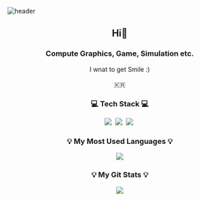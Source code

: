 ![header](https://capsule-render.vercel.app/api?type=waving&color=auto&height=200&section=header&text=Sonny🥳&fontSize=50&animation=twinkling)

<h2 align="center"> Hi👋</h2>
<h3 align="center">Compute Graphics, Game, Simulation etc.</h3>
<p align="center">
  I wnat to get Smile :) <br/><br/>
  🇰🇷
</p>

<h3 align="center">💻 Tech Stack 💻</h3>
<p align="center">
  <img src="https://img.shields.io/badge/OpenGL-5586A4?style=flat&logo=OpenGL&logoColor=white"/></a>&nbsp 
  <img src="https://img.shields.io/badge/cplusplus-00599C?style=flat&logo=cplusplus&logoColor=white"/></a>&nbsp
    <img src="https://img.shields.io/badge/unity-000000?style=flat&logo=unity&logoColor=white"/></a>&nbsp
</p>

<h3 align="center">💡 My Most Used Languages 💡</h3>
<p align="center">
  <a href="https://github.com/SonJunHyuck">
    <img align="center" src="https://github-readme-stats.vercel.app/api/top-langs/?username=SonJunHyuck&layout=compact&show_icons=true&show_owner=ture&hide_title=true&theme=nord&hide=Objective%2DC,c,scss,shell,ruby,dart,swift" />
  </a>
</p>
<h3 align="center">💡 My Git Stats 💡</h3>
<p align="center">
  <a href="https://github.com/SonJunHyuck">
    <img align="center" src="https://github-readme-stats.vercel.app/api?username=SonJunHyuck&hide=contribs,prs&hide_title=true&show_icons=true&include_all_commits=true&theme=nord" />
  </a>
</p>
